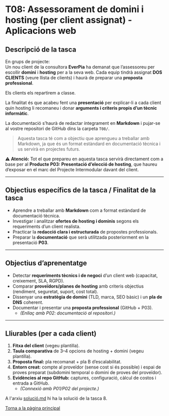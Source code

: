 # T08: Assessorament de domini i hosting (per client assignat) - Aplicacions web

## Descripció de la tasca

En grups de projecte:  
Un nou client de la consultora **EverPia** ha demanat que l’assessoreu per escollir **domini** i **hosting** per a la seva web. Cada equip tindrà assignat **DOS CLIENTS** (veure llista de clients) i haurà de preparar una **proposta professional**.  

Els clients els repartirem a classe.  

La finalitat és que acabeu fent una **presentació** per explicar-li a cada client quin hosting li recomaneu i donar **arguments i criteris propis d’un tècnic informàtic**.  

La documentació s’haurà de redactar íntegrament en **Markdown** i pujar-se al vostre repositori de GitHub dins la carpeta `T08/`.  

> Aquesta tasca té com a objectiu que aprengueu a treballar amb Markdown, ja que és un format estàndard en documentació tècnica i us servirà en projectes futurs.  

⚠️ **Atenció:** Tot el que prepareu en aquesta tasca servirà directament com a base per al **Producte P03: Presentació d’elecció de hosting**, que haureu d’exposar en el marc del Projecte Intermodular davant del client.

---

## Objectius específics de la tasca / Finalitat de la tasca

- Aprendre a treballar amb **Markdown** com a format estàndard de documentació tècnica.  
- Investigar i analitzar **ofertes de hosting i dominis** segons els requeriments d’un client realista.  
- Practicar la **redacció clara i estructurada** de propostes professionals.  
- Preparar la **documentació** que serà utilitzada posteriorment en la presentació **P03**.

---

## Objectius d’aprenentatge

- Detectar **requeriments tècnics i de negoci** d’un client web (capacitat, creixement, SLA, RGPD).  
- Comparar **proveïdors/planes de hosting** amb criteris objectius (rendiment, seguretat, suport, cost total).  
- Dissenyar una **estratègia de domini** (TLD, marca, SEO bàsic) i un **pla de DNS** coherent.  
- Documentar i presentar una **proposta professional** (GitHub + P03).  
  - *(Enllaç amb P02: documentació al repositori.)*

---

## Lliurables (per a cada client)

1. **Fitxa del client** (vegeu plantilla).  
2. **Taula comparativa** de 3–4 opcions de hosting + domini (vegeu plantilla).  
3. **Proposta final:** pla recomanat + pla B d’escalabilitat.  
4. **Entorn creat:** compte al proveïdor (sense cost si és possible) i espai de proves preparat (subdomini temporal o domini de proves del proveïdor).  
5. **Evidències al repo GitHub:** captures, configuració, càlcul de costos i entrada a GitHub.  
   - *(Connexió amb P01/P02 del projecte.)*

A l'arxiu [solució.md](solucio.md) hi ha la solució de la tasca 8.

[Torna a la pàgina principal](../README.md)
